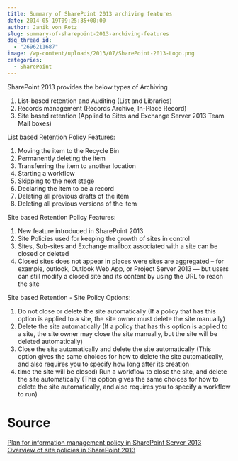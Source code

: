 ```yaml
---
title: Summary of SharePoint 2013 archiving features
date: 2014-05-19T09:25:35+00:00
author: Janik von Rotz
slug: summary-of-sharepoint-2013-archiving-features
dsq_thread_id:
  - "2696211687"
image: /wp-content/uploads/2013/07/SharePoint-2013-Logo.png
categories:
  - SharePoint
---
```

SharePoint 2013 provides the below types of Archiving

1.	List-based retention and Auditing (List and Libraries)
2.	Records management (Records Archive, In-Place Record)
3.	Site based retention (Applied to Sites and Exchange Server 2013 Team Mail boxes)
<!--more-->
List based Retention Policy Features:

1.	Moving the item to the Recycle Bin
2.	Permanently deleting the item
3.	Transferring the item to another location
4.	Starting a workflow
5.	Skipping to the next stage
6.	Declaring the item to be a record
7.	Deleting all previous drafts of the item
8.	Deleting all previous versions of the item

Site based Retention Policy Features:

1.	New feature introduced in SharePoint 2013
2.	Site Policies used for keeping the growth of sites in control
3.	Sites, Sub-sites and Exchange mailbox associated with a site can be closed or deleted
4.	Closed sites does not appear in places were sites are aggregated – for example, outlook, Outlook Web App, or Project Server 2013 — but users can still modify a closed site and its content by using the URL to reach the site

Site based Retention - Site Policy Options:

1.	Do not close or delete the site automatically (If a policy that has this option is applied to a site, the site owner must delete the site manually)
2.	Delete the site automatically (If a policy that has this option is applied to a site, the site owner may close the site manually, but the site will be deleted automatically)
3.	Close the site automatically and delete the site automatically (This option gives the same choices for how to delete the site automatically, and also requires you to specify how long after its creation
4.	time the site will be closed) Run a workflow to close the site, and delete the site automatically (This option gives the same choices for how to delete the site automatically, and also requires you to specify a workflow to run)

# Source

[Plan for information management policy in SharePoint Server 2013](http://technet.microsoft.com/en-us/library/cc262490(v=office.15).aspx)
[Overview of site policies in SharePoint 2013](http://technet.microsoft.com/en-us/library/jj219569(v=office.15).aspx)